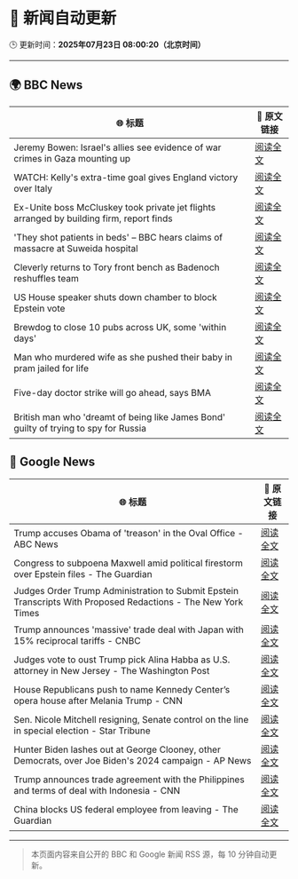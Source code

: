 # 🧠 新闻自动更新

🕒 更新时间：**2025年07月23日 08:00:20（北京时间）**

---

## 🌍 BBC News

| 🌐 标题 | 🔗 原文链接 |
|--------|-------------|
| Jeremy Bowen: Israel's allies see evidence of war crimes in Gaza mounting up | [阅读全文](https://www.bbc.com/news/articles/cp863mln0pmo) |
| WATCH: Kelly's extra-time goal gives England victory over Italy | [阅读全文](https://www.bbc.com/sport/football/videos/ckg372489wyo) |
| Ex-Unite boss McCluskey took private jet flights arranged by building firm, report finds | [阅读全文](https://www.bbc.com/news/articles/cp3kgg55410o) |
| 'They shot patients in beds' – BBC hears claims of massacre at Suweida hospital | [阅读全文](https://www.bbc.com/news/articles/cly84jn000do) |
| Cleverly returns to Tory front bench as Badenoch reshuffles team | [阅读全文](https://www.bbc.com/news/articles/c24v0j73e75o) |
| US House speaker shuts down chamber to block Epstein vote | [阅读全文](https://www.bbc.com/news/articles/cgjg9j0l7j9o) |
| Brewdog to close 10 pubs across UK,  some 'within days' | [阅读全文](https://www.bbc.com/news/articles/cgmw0mmxpjlo) |
| Man who murdered wife as she pushed their baby in pram jailed for life | [阅读全文](https://www.bbc.com/news/articles/cq6mn3r20p7o) |
| Five-day doctor strike will go ahead, says BMA | [阅读全文](https://www.bbc.com/news/articles/c86gz61151zo) |
| British man who 'dreamt of being like James Bond' guilty of trying to spy for Russia | [阅读全文](https://www.bbc.com/news/articles/clyn0ygwd7jo) |

## 📰 Google News

| 🌐 标题 | 🔗 原文链接 |
|--------|-------------|
| Trump accuses Obama of 'treason' in the Oval Office - ABC News | [阅读全文](https://news.google.com/rss/articles/CBMilAFBVV95cUxPQnRBa0VyeHh1UGI4ckd5TklkeGlNM3BPNW1kSldRVHJXMUl2Vmd5aEJSTTBGanA1c1owdlFidmNlU0ZoYURsUTJFdkh2bkVyQVVCWENEc0VvS3Z4WEFac2laZE9ualVMbS1UM2JESkpyZnNWUUlvOWFfY0J4QmJPNUQxSUl2U1YxUXNydldLSmZ5bVFE0gGaAUFVX3lxTE1nT0dROEozcXVlVWU0R3dWR2J4czdJSV9TMU5UU2VtR1lkX2pOLWRReXQzZWVKUmhELTgwem9xRllWVmNzMzBaOHBkbG1mZXI4TV80cGhnLWo1Rnc3M3QwUnUwMVl5NENVRFFfMHRYNEVUMlBTX2N6RDdEdkxnQWphcEFJRlJCLURocE05bmNnV2w3YmpWZHhNeEE?oc=5) |
| Congress to subpoena Maxwell amid political firestorm over Epstein files - The Guardian | [阅读全文](https://news.google.com/rss/articles/CBMilAFBVV95cUxNZzBITG5HTzVuQnpZSDBXNnZpVWpKWklkX3pQZDMwa1lKN2NZYXFpVG5lSzVudG9tbU1BRU1YdXRxZ3Q5QjZkeTIxaXhDblRsanhRSFQwUkZ0SlJKWHBVSzVIZEtMMGR5TXI5alFSNkc1WGZ2NkFxSGlaSGo1QkIyRVBVQ1dETGQzQ3dMRlJaZHNJSm13?oc=5) |
| Judges Order Trump Administration to Submit Epstein Transcripts With Proposed Redactions - The New York Times | [阅读全文](https://news.google.com/rss/articles/CBMijwFBVV95cUxPcGZTVVVFdHMyT2ZzMXR4NDMzaEFtMXZUb2djUWlTREFsUW5va0JFT3hBZF9qTzBadlZfbjA0YzloWUR3SE5nSzF5X1J0eTVPTkE3UEJPeDh2d215RllCMlh3Vjd4V1EtNTFobHVyWGJwNXFzNVRrdGR6eFdhaTFCSUNqWk5jSF9oMlBkMm9JWQ?oc=5) |
| Trump announces 'massive' trade deal with Japan with 15% reciprocal tariffs - CNBC | [阅读全文](https://news.google.com/rss/articles/CBMiqAFBVV95cUxPcHJxb1FWdmxJQ2R6UlltSkhQUzEtNnpzTldBeUhfTDd1MlBWLWtNZHBveWFGWXRlU0kxRmRyVFhXWVZzV3pkcWtEZ1p2SWRoLTV4NV8tTW13OXBMclhTTFRHa214bFFMa01ISDViWXhiVlV0bnd4QWh1V21TUWdfdkpRbHNzVVhwLU1NSDhrOXhxZ0gxRUdQTWM0di12T1Q3UE9BeW5oeE_SAa4BQVVfeXFMUEJFbDRRNXc4MEQyTDZ5WEZJV0RNZFItX3JSZmYwekdWT3ZJbFZGTEdLR09JSlVWZXZxdHBkODlsRG84UlNuTFNsbkFNMkRNMzl1Zkctb05CM05XQlM3ZVRudGVnU2ZMUDFUTXV2TEo4TlhESGdHQlFkLTdOdjhlYnZ5T3RKOHFIQU93T0ZhTXpuWnhuakE5RjVvNjJadU1lU1E2SFFobW82MjlMcXln?oc=5) |
| Judges vote to oust Trump pick Alina Habba as U.S. attorney in New Jersey - The Washington Post | [阅读全文](https://news.google.com/rss/articles/CBMiogFBVV95cUxNcXlNbHhpeUd4Z3lzVjJfTTZZWDRXdmNReHFoWDBJaEQ5TEVyZ2p3Yi1CMFJxN1Z1QTdMYjRCTzZhX0lzZFRCT3JjbWhFbEh5ZWFNWTBLMFkyQUJSRnNSemh5bDZ0UkJjOVRTajA4RzZaOS1VRlJBaDRqMVB2cWR4b2JOM1VJdkpEWDJYMHN4TkhPZFhDU2tGRC1VYmduRG16WWc?oc=5) |
| House Republicans push to name Kennedy Center’s opera house after Melania Trump - CNN | [阅读全文](https://news.google.com/rss/articles/CBMihwFBVV95cUxQRFJ2VzRsVTR1Sk1OYTdvYV9zNlpiWVh2RUFtem5YYXBjZmYxa1QxUFl1TVJxZnh6NUc5RGE0ZlZFZlZzYlpnN2dYWXRDNk16ejNQQnBzOXRYakZxSGZjMllUY2lZd0JOdWxZcHJsaUt0YUtjTGp1RWtyM2hZMHhaVkR2VTIxSmfSAYwBQVVfeXFMTmZYZnR1WUJqdmhsWExoWU9Zdk1IVzlRYUgwXzRlSkdieGlPQlFIZ09raDJjUFJYUTM1VUcwV1lVbWdOajgtZmFjVWM3V0dxZmw1b3ZjRzdfSFQ4NFBrRVRsQVVBNG85eGxUYjFGY0ZfbHV4YUZodVc2OG5uSDNXdjhUX2VBLVU1cFJqT18?oc=5) |
| Sen. Nicole Mitchell resigning, Senate control on the line in special election - Star Tribune | [阅读全文](https://news.google.com/rss/articles/CBMitAFBVV95cUxNeHBFb2tzbF83VU1fWnJ5SWcxaEVuYTlLV2RhZEJkZnE4UF91XzgzQkJ0NFZNYVhZMnRKYktxR1praXFITEdhbXhZUUxSaHhlaE91Y1ZqUk5majdoc3cwX2ItN3NCWkFENy16dVNxbVVNQ0lwd0dwMXk0bUE5R2dfRmdySm9lNEJpYkFtMGhaM1Z1aC1jRkphN0VHN292dE1jS0ZoQTdHWG1QcWliTTJHU0Y3ODQ?oc=5) |
| Hunter Biden lashes out at George Clooney, other Democrats, over Joe Biden's 2024 campaign - AP News | [阅读全文](https://news.google.com/rss/articles/CBMipgFBVV95cUxQOUJ2OFFvU19tRFk5alEtX0VwaUNUVlVFd2g4Q3BpU0dIMTl3ZnlKd1BJT3J2MnA4ZzVlWUc2VXdCbk81N0QxYkd6ZWVLSE40VTB5V3NHd2VCY1FicjNodFUwVHVDVkp3ZDFOeUlfR1YzcEVPNjBmZTFHdGlRaEdLZ1pXZk10Z3dwcWotcjBPNE04QkRVTEZEQXU2cGVTUXNEMFdETGVn?oc=5) |
| Trump announces trade agreement with the Philippines and terms of deal with Indonesia - CNN | [阅读全文](https://news.google.com/rss/articles/CBMid0FVX3lxTE5EelA2MXY4UFBvRU5tOE1JaXNkNGs1WDNXZk5ES29FX2gxYkFPSU1SSEZkU05icHRPV3BVT2VIbmN4alNTa0dtNjZmRTJWaWtZOTgwdldnT1hvVFl5akF3SG4xWmF0T1IxaWtPbGM0aGRrQTNZcXp30gF8QVVfeXFMUEZ1ZUZDM1BIeUg3TzdzN1BUX3ZzTlB4eFhiNnRMMzlINUlvZF93ZnJxNFZqRzFhRmVRemN2YjQ4bG1OUFhReVdxTnBqMU9ZNXBZaFpQMktkQ2VUX2xmcjd1OTBtSS1ncUwtTnJRR2JreC04TGQ4dnNWc3M0aQ?oc=5) |
| China blocks US federal employee from leaving - The Guardian | [阅读全文](https://news.google.com/rss/articles/CBMilgFBVV95cUxPclV0YW9Dd09aUS1ScXpBTGhmS0YzSERhM0RIcWdiVTZUcGxXRFN3RlhPb2hEMkstZkVGSGRLS2RyRFY3aGdQYlJIUW0tVUpsUFZxVkl6b3Q3UllybkVOUlVrSmpBWDNYNGY2OXlFYm5GNld3MzRCV2labV8tU2k3ZVBYbmlZZjR3UWJIVm1MMVJSYXY4OGc?oc=5) |

---
> 本页面内容来自公开的 BBC 和 Google 新闻 RSS 源，每 10 分钟自动更新。